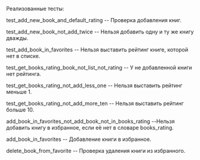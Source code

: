 Реализованные тесты:

test_add_new_book_and_default_rating -- Проверка добавления книг.

test_add_new_book_not_add_twice -- Нельзя добавить одну и ту же книгу дважды.

test_add_book_in_favorites -- Нельзя выставить рейтинг книге, которой нет в списке.

test_get_books_rating_book_not_list_not_rating -- У не добавленной книги нет рейтинга.

test_get_books_rating_not_add_less_one -- Нельзя выставить рейтинг меньше 1.

test_get_books_rating_not_add_more_ten -- Нельзя выставить рейтинг больше 10.

add_book_in_favorites_not_add_book_not_in_books_rating --Нельзя добавить книгу в избранное, если её нет в словаре books_rating.

add_book_in_favorites -- Добавление книги в избранное.

delete_book_from_favorite -- Проверка удаления книги из избранного.
